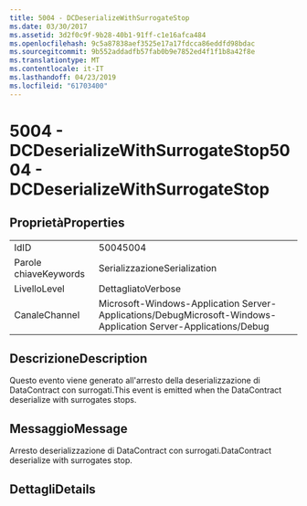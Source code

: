 ```yaml
---
title: 5004 - DCDeserializeWithSurrogateStop
ms.date: 03/30/2017
ms.assetid: 3d2f0c9f-9b28-40b1-91ff-c1e16afca484
ms.openlocfilehash: 9c5a87838aef3525e17a17fdcca86eddfd98bdac
ms.sourcegitcommit: 9b552addadfb57fab0b9e7852ed4f1f1b8a42f8e
ms.translationtype: MT
ms.contentlocale: it-IT
ms.lasthandoff: 04/23/2019
ms.locfileid: "61703400"
---
```

# <a name="5004---dcdeserializewithsurrogatestop"></a><span data-ttu-id="28b71-102">5004 - DCDeserializeWithSurrogateStop</span><span class="sxs-lookup"><span data-stu-id="28b71-102">5004 - DCDeserializeWithSurrogateStop</span></span>
## <a name="properties"></a><span data-ttu-id="28b71-103">Proprietà</span><span class="sxs-lookup"><span data-stu-id="28b71-103">Properties</span></span>  
  
|||  
|-|-|  
|<span data-ttu-id="28b71-104">Id</span><span class="sxs-lookup"><span data-stu-id="28b71-104">ID</span></span>|<span data-ttu-id="28b71-105">5004</span><span class="sxs-lookup"><span data-stu-id="28b71-105">5004</span></span>|  
|<span data-ttu-id="28b71-106">Parole chiave</span><span class="sxs-lookup"><span data-stu-id="28b71-106">Keywords</span></span>|<span data-ttu-id="28b71-107">Serializzazione</span><span class="sxs-lookup"><span data-stu-id="28b71-107">Serialization</span></span>|  
|<span data-ttu-id="28b71-108">Livello</span><span class="sxs-lookup"><span data-stu-id="28b71-108">Level</span></span>|<span data-ttu-id="28b71-109">Dettagliato</span><span class="sxs-lookup"><span data-stu-id="28b71-109">Verbose</span></span>|  
|<span data-ttu-id="28b71-110">Canale</span><span class="sxs-lookup"><span data-stu-id="28b71-110">Channel</span></span>|<span data-ttu-id="28b71-111">Microsoft-Windows-Application Server-Applications/Debug</span><span class="sxs-lookup"><span data-stu-id="28b71-111">Microsoft-Windows-Application Server-Applications/Debug</span></span>|  
  
## <a name="description"></a><span data-ttu-id="28b71-112">Descrizione</span><span class="sxs-lookup"><span data-stu-id="28b71-112">Description</span></span>  
 <span data-ttu-id="28b71-113">Questo evento viene generato all'arresto della deserializzazione di DataContract con surrogati.</span><span class="sxs-lookup"><span data-stu-id="28b71-113">This event is emitted when the DataContract deserialize with surrogates stops.</span></span>  
  
## <a name="message"></a><span data-ttu-id="28b71-114">Messaggio</span><span class="sxs-lookup"><span data-stu-id="28b71-114">Message</span></span>  
 <span data-ttu-id="28b71-115">Arresto deserializzazione di DataContract con surrogati.</span><span class="sxs-lookup"><span data-stu-id="28b71-115">DataContract deserialize with surrogates stop.</span></span>  
  
## <a name="details"></a><span data-ttu-id="28b71-116">Dettagli</span><span class="sxs-lookup"><span data-stu-id="28b71-116">Details</span></span>
